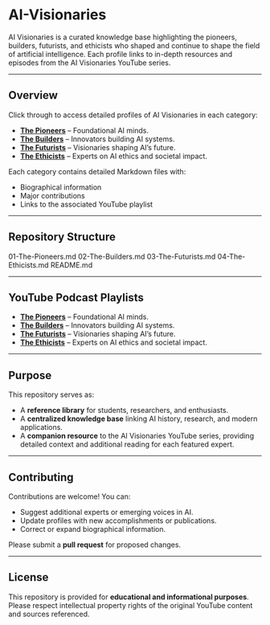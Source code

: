 # AI-Visionaries

AI Visionaries is a curated knowledge base highlighting the pioneers, builders, futurists, and ethicists who shaped and continue to shape the field of artificial intelligence. Each profile links to in-depth resources and episodes from the AI Visionaries YouTube series.

---

## Overview

Click through to access detailed profiles of AI Visionaries in each category:

- **[The Pioneers](01-The-Pioneers.md)** – Foundational AI minds.  
- **[The Builders](02-The-Builders.md)** – Innovators building AI systems.  
- **[The Futurists](03-The-Futurists.md)** – Visionaries shaping AI’s future.  
- **[The Ethicists](04-The-Ethicists.md)** – Experts on AI ethics and societal impact. 

Each category contains detailed Markdown files with:

- Biographical information  
- Major contributions  
- Links to the associated YouTube playlist  

---

## Repository Structure

01-The-Pioneers.md
02-The-Builders.md
03-The-Futurists.md
04-The-Ethicists.md
README.md

---

## YouTube Podcast Playlists

- **[The Pioneers](https://youtube.com/playlist?list=PLlFPjzM8yiEiOhYII5dCre7i0AhQb0uNM&si=Pg24XqZ7lZ5Yak3B)** – Foundational AI minds.  
- **[The Builders](#)** – Innovators building AI systems.  
- **[The Futurists](https://youtube.com/playlist?list=PLlFPjzM8yiEjezMjmtzPsOHYFdEYNPAOJ&si=qTF6N9oIsnwRpkmV)** – Visionaries shaping AI’s future.  
- **[The Ethicists](#)** – Experts on AI ethics and societal impact.  

---

## Purpose

This repository serves as:

- A **reference library** for students, researchers, and enthusiasts.  
- A **centralized knowledge base** linking AI history, research, and modern applications.  
- A **companion resource** to the AI Visionaries YouTube series, providing detailed context and additional reading for each featured expert.

---

## Contributing

Contributions are welcome! You can:

- Suggest additional experts or emerging voices in AI.  
- Update profiles with new accomplishments or publications.  
- Correct or expand biographical information.  

Please submit a **pull request** for proposed changes.

---

## License

This repository is provided for **educational and informational purposes**. Please respect intellectual property rights of the original YouTube content and sources referenced.
